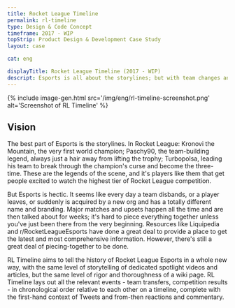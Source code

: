 ```yaml
---
title: Rocket League Timeline
permalink: rl-timeline
type: Design & Code Concept
timeframe: 2017 - WIP
topStrip: Product Design & Development Case Study
layout: case

cat: eng

displayTitle: Rocket League Timeline (2017 - WIP)
descript: Esports is all about the storylines; but with team changes and roster shuffles several times a year, they're hard to follow. RL Timeline is a concept for a way to see RL History in a whole new way.
---
```


{% include image-gen.html src='/img/eng/rl-timeline-screenshot.png' alt='Screenshot of RL Timeline' %}

## Vision

The best part of Esports is the storylines. In Rocket League: Kronovi the Mountain, the very first world champion; Paschy90, the team-building legend, always just a hair away from lifting the trophy; Turbopolsa, leading his team to break through the champion's curse and become the three-time. These are the legends of the scene, and it's players like them that get people excited to watch the highest tier of Rocket League competition.

But Esports is hectic. It seems like every day a team disbands, or a player leaves, or suddenly is acquired by a new org and has a totally different name and branding. Major matches and upsets happen all the time and are then talked about for weeks; it's hard to piece everything together unless you've just been there from the very beginning. Resources like Liquipedia and r/RocketLeagueEsports have done a great deal to provide a place to get the latest and most comprehensive information. However, there's still a great deal of piecing-together to be done.

RL Timeline aims to tell the history of Rocket League Esports in a whole new way, with the same level of storytelling of dedicated spotlight videos and articles, but the same level of rigor and thoroughness of a wiki page. RL Timeline lays out all the relevant events - team transfers, competition results - in chronological order relative to each other on a timeline, complete with the first-hand context of Tweets and from-then reactions and commentary.
